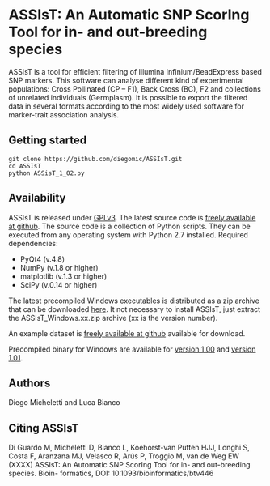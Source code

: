 # ASSIsT: An Automatic SNP ScorIng Tool for in- and out-breeding species

ASSIsT is a tool for efficient filtering of Illumina
Infinium/BeadExpress based SNP markers. This software can analyse
different kind of experimental populations: Cross Pollinated (CP –
F1), Back Cross (BC), F2 and collections of unrelated individuals
(Germplasm). It is possible to export the filtered data in several
formats according to the most widely used software for marker-trait
association analysis.


## Getting started

	git clone https://github.com/diegomic/ASSIsT.git
	cd ASSIsT
	python ASSisT_1_02.py 
	
## Availability

ASSIsT is released under [GPLv3][1]. The latest source code is 
[freely available at github][2]. The source code is a collection of Python scripts. 
They can be executed from any operating system with Python 2.7 installed. 
Required dependencies:
   - PyQt4 (v.4.8)
   - NumPy (v.1.8 or higher)
   - matplotlib (v.1.3 or higher)
   - SciPy (v.0.14 or higher)

The latest precompiled Windows executables is distributed 
as a zip archive that can be downloaded [here][3]. It not necessary to install
ASSIsT, just extract the ASSIsT\_Windows.xx.zip archive (xx is the version
number).

An example dataset is [freely available at github][6] available for download.

Precompiled binary for Windows are available for [version 1.00][4] and [version 1.01][5].


## Authors

Diego Micheletti and Luca Bianco 


## Citing ASSIsT

Di Guardo M, Micheletti D, Bianco L, Koehorst-van Putten HJJ, Longhi
S, Costa F, Aranzana MJ, Velasco R, Arús P, Troggio M, van de Weg EW (XXXX)
ASSIsT: An Automatic SNP ScorIng Tool for in- and out-breeding species. Bioin-
formatics, DOI: 10.1093/bioinformatics/btv446

[1]: http://en.wikipedia.org/wiki/GNU_General_Public_License
[2]: https://goo.gl/95JQQu
[3]: https://goo.gl/MvEEoz 
[4]: https://goo.gl/bFE7AG 
[5]: https://goo.gl/C4TMR1 
[6]: https://goo.gl/tjmrtY

